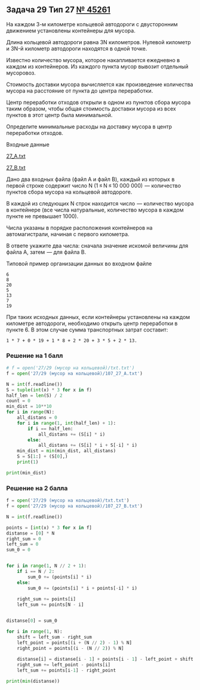 
## Задача 29 Тип 27 [№ 45261](https://inf-ege.sdamgia.ru/problem?id=45261)

На каждом 3-м километре кольцевой автодороги с двусторонним движением установлены контейнеры для мусора.

Длина кольцевой автодороги равна 3N километров. Нулевой километр и 3N-й километр автодороги находятся в одной точке.

Известно количество мусора, которое накапливается ежедневно в каждом из контейнеров. Из каждого пункта мусор вывозит отдельный мусоровоз.

Стоимость доставки мусора вычисляется как произведение количества мусора на расстояние от пункта до центра переработки.

Центр переработки отходов открыли в одном из пунктов сбора мусора таким образом, чтобы общая стоимость доставки мусора из всех пунктов в этот центр была минимальной.

Определите минимальные расходы на доставку мусора в центр переработки отходов.

Входные данные

[27_A.txt](https://inf-ege.sdamgia.ru/get_file?id=109216)

[27_B.txt](https://inf-ege.sdamgia.ru/get_file?id=109217)



Дано два входных файла (файл A и файл B), каждый из которых в первой строке содержит число N (1 ≤ N ≤ 10 000 000)  — количество пунктов сбора мусора на кольцевой автодороге.

В каждой из следующих N строк находится число  — количество мусора в контейнере (все числа натуральные, количество мусора в каждом пункте не превышает 1000).

Числа указаны в порядке расположения контейнеров на автомагистрали, начиная с первого километра.

В ответе укажите два числа: сначала значение искомой величины для файла А, затем  — для файла B.

Типовой пример организации данных во входном файле
```
6
8
20
5
13
7
19
```

При таких исходных данных, если контейнеры установлены на каждом километре автодороги, необходимо открыть центр переработки в пункте 6. В этом случае сумма транспортных затрат составит:
```
1 * 7 + 0 * 19 + 1 * 8 + 2 * 20 + 3 * 5 + 2 * 13.
```

### Решение на 1 балл
```python
# f = open('27/29 (мусор на кольцевой)/txt.txt')
f = open('27/29 (мусор на кольцевой)/107_27_A.txt')

N = int(f.readline())
S = tuple(int(x) * 3 for x in f)
half_len = len(S) / 2
count = 0
min_dist = 10**10
for i in range(N):
    all_distans = 0
    for i in range(1, int(half_len) + 1):
        if i == half_len:
            all_distans += (S[i] * i)
        else:
            all_distans += (S[i] * i + S[-i] * i)
    min_dist = min(min_dist, all_distans)
    S = S[1:] + (S[0],)
    print(1)

print(min_dist)
```

### Решение на 2 балла
```python
f = open('27/29 (мусор на кольцевой)/txt.txt')
f = open('27/29 (мусор на кольцевой)/107_27_B.txt')

N = int(f.readline())

points = [int(x) * 3 for x in f]
distanse = [0] * N
right_sum = 0
left_sum = 0
sum_0 = 0


for i in range(1, N // 2 + 1):
    if i == N / 2:
        sum_0 += (points[i] * i)
    else:
        sum_0 += (points[i] * i + points[-i] * i)
    
    right_sum += points[i]
    left_sum += points[N - i]


distanse[0] = sum_0

for i in range(1, N):
    shift = left_sum - right_sum
    left_point = points[(i + (N // 2) - 1) % N]
    right_point = points[(i - (N // 2)) % N]
   
    distanse[i] = distanse[i - 1] + points[i - 1] - left_point + shift
    right_sum += left_point - points[i] 
    left_sum += points[i-1] - right_point

print(min(distanse))


```